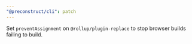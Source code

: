 ```yaml
---
"@preconstruct/cli": patch
---
```


Set `preventAssignment` on `@rollup/plugin-replace` to stop browser builds failing to build.
